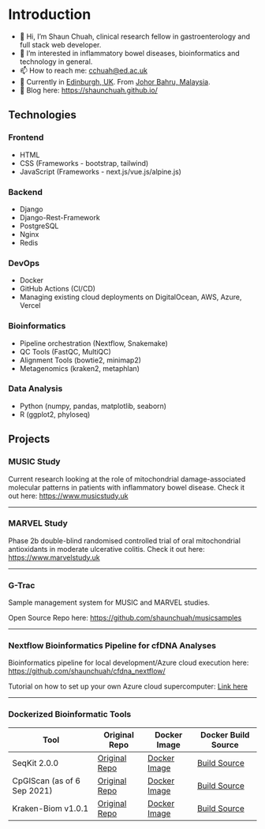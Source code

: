 # Introduction

- 👋 Hi, I’m Shaun Chuah, clinical research fellow in gastroenterology and full stack web developer.
- 👀 I’m interested in inflammatory bowel diseases, bioinformatics and technology in general.
- 📫 How to reach me: cchuah@ed.ac.uk
- :compass: Currently in [Edinburgh, UK](https://www.google.com/maps/place/Edinburgh/@55.9412515,-3.2403579,13z/data=!3m1!4b1!4m5!3m4!1s0x4887b800a5982623:0x64f2147b7ce71727!8m2!3d55.953252!4d-3.188267). From [Johor Bahru, Malaysia](https://www.google.com/maps/place/Johor+Bahru,+Johor,+Malaysia/@1.5448504,103.5695405,11z/data=!3m1!4b1!4m5!3m4!1s0x31da12c6d36b3a27:0xd5f4b21db593d4f5!8m2!3d1.492659!4d103.7413591).
- :notebook_with_decorative_cover: Blog here: https://shaunchuah.github.io/

## Technologies

### Frontend

- HTML
- CSS (Frameworks - bootstrap, tailwind)
- JavaScript (Frameworks - next.js/vue.js/alpine.js)

### Backend

- Django
- Django-Rest-Framework
- PostgreSQL
- Nginx
- Redis

### DevOps

- Docker
- GitHub Actions (CI/CD)
- Managing existing cloud deployments on DigitalOcean, AWS, Azure, Vercel

### Bioinformatics

- Pipeline orchestration (Nextflow, Snakemake)
- QC Tools (FastQC, MultiQC)
- Alignment Tools (bowtie2, minimap2)
- Metagenomics (kraken2, metaphlan)

### Data Analysis

- Python (numpy, pandas, matplotlib, seaborn)
- R (ggplot2, phyloseq)

## Projects

### MUSIC Study

Current research looking at the role of mitochondrial damage-associated molecular patterns in patients with inflammatory bowel disease. Check it out here: https://www.musicstudy.uk

---

### MARVEL Study

Phase 2b double-blind randomised controlled trial of oral mitochondrial antioxidants in moderate ulcerative colitis. Check it out here: https://www.marvelstudy.uk

---

### G-Trac

Sample management system for MUSIC and MARVEL studies.

Open Source Repo here: https://github.com/shaunchuah/musicsamples 

---

### Nextflow Bioinformatics Pipeline for cfDNA Analyses

Bioinformatics pipeline for local development/Azure cloud execution here: https://github.com/shaunchuah/cfdna_nextflow/

Tutorial on how to set up your own Azure cloud supercomputer: [Link here](https://shaunchuah.github.io/posts/setting-up-azure-with-nextflow)

---

### Dockerized Bioinformatic Tools

| Tool                        | Original Repo                                             | Docker Image                                                                    | Docker Build Source                                                                                                            |
|-----------------------------|-------------------------------------------------------------|---------------------------------------------------------------------------------|--------------------------------------------------------------------------------------------------------------------------------|
| SeqKit 2.0.0                | [Original Repo](https://github.com/shenwei356/seqkit)     | [Docker Image](https://hub.docker.com/r/shaunchuah/seqkit)                      | [Build Source](https://github.com/shaunchuah/seqkit_docker)                                                             |
| CpGIScan (as of 6 Sep 2021) | [Original Repo](https://github.com/jianzuoyi/CpGIScan)    | [Docker Image](https://hub.docker.com/r/shaunchuah/cpgiscan)                    | [Build Source](https://github.com/shaunchuah/cpgiscan_docker)                                                           |
| Kraken-Biom v1.0.1          | [Original Repo](https://github.com/smdabdoub/kraken-biom) | [Docker Image](https://hub.docker.com/repository/docker/shaunchuah/kraken_biom) | [Build Source](https://github.com/1-gut/kraken-biom) |
